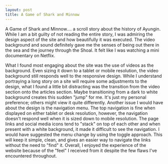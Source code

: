 ```yaml
---
layout: post
title: A Game of Shark and Minnow
---
```


A Game of Shark and Minnow.... a scroll story about the history of Ayungin. While I am a bit guilty of not reading the entire story, I was admiring the design aspect of the site and how beautifully it was executed. The video background and sound definitely gave me the senses of being out there in the sea and the journey through the Shoal. It felt like I was watching a mini documentary on Netflix. 

What I found most engaging about the site was the use of videos as the background. Even sizing it down to a tablet or mobile resolution, the video background still responds well to the responsive design. While I understand portraying a long story on a site will require some adjustments to the design, what I found a little bit distracting was the transition from the video section onto the articles section. Maybe transitioning from a dark to white background creates this sudden "jump" for me. It's just my personal preference; others might view it quite differently. Another issue I would have about the design is the navigation menu. The top navigation is fine when displayed on either tablet or desk resolution, however, the navigation doesn't respond well when it is sized down to mobile resolution. The page links and social media icons tend to "stack" on top of each other and when present with a white background, it made it difficult to see the navigation. I would have suggested the menu change by using the toggle approach. This will keep it simple, clean, and gives an easier way to navigate the links without the need to "find" it. Overall, I enjoyed the experience of the website because of the "feel" I received from it despite the few flaws I've encountered throughout.
